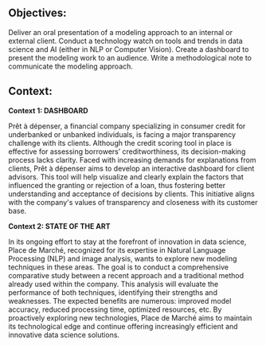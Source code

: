 __Objectives:__
---

Deliver an oral presentation of a modeling approach to an internal or external client.
Conduct a technology watch on tools and trends in data science and AI (either in NLP or Computer Vision).
Create a dashboard to present the modeling work to an audience.
Write a methodological note to communicate the modeling approach.

__Context:__
---

**Context 1: DASHBOARD**

Prêt à dépenser, a financial company specializing in consumer credit for underbanked or unbanked individuals, is facing a major transparency challenge with its clients. Although the credit scoring tool in place is effective for assessing borrowers’ creditworthiness, its decision-making process lacks clarity. Faced with increasing demands for explanations from clients, Prêt à dépenser aims to develop an interactive dashboard for client advisors. This tool will help visualize and clearly explain the factors that influenced the granting or rejection of a loan, thus fostering better understanding and acceptance of decisions by clients. This initiative aligns with the company's values of transparency and closeness with its customer base.

**Context 2: STATE OF THE ART**

In its ongoing effort to stay at the forefront of innovation in data science, Place de Marché, recognized for its expertise in Natural Language Processing (NLP) and image analysis, wants to explore new modeling techniques in these areas. The goal is to conduct a comprehensive comparative study between a recent approach and a traditional method already used within the company. This analysis will evaluate the performance of both techniques, identifying their strengths and weaknesses. The expected benefits are numerous: improved model accuracy, reduced processing time, optimized resources, etc. By proactively exploring new technologies, Place de Marché aims to maintain its technological edge and continue offering increasingly efficient and innovative data science solutions.

